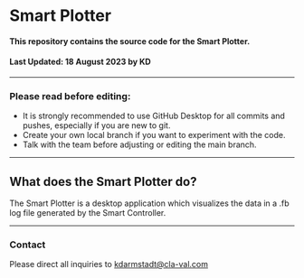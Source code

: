 
# Smart Plotter

#### This repository contains the source code for the Smart Plotter.
#### Last Updated: 18 August 2023 by KD
***
### Please read before editing:

- It is strongly recommended to use GitHub Desktop for all commits and pushes, especially if you are new to git.
- Create your own local branch if you want to experiment with the code.
- Talk with the team before adjusting or editing the main branch.

***

## What does the Smart Plotter do?

The Smart Plotter is a desktop application which visualizes the data in a .fb log file generated by the Smart Controller.

***

### Contact

Please direct all inquiries to kdarmstadt@cla-val.com